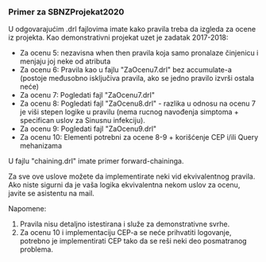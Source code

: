 ﻿### Primer za SBNZProjekat2020
U odgovarajućim .drl fajlovima imate kako pravila treba da izgleda za ocene iz projekta. Kao demonstrativni projekat uzet je zadatak 2017-2018:
- Za ocenu 5: nezavisna when then pravila koja samo pronalaze činjenicu i menjaju joj neke od atributa
- Za ocenu 6: Pravila kao u fajlu "ZaOcenu7.drl" bez accumulate-a (postoje međusobno isključiva pravila, ako se jedno pravilo izvrši ostala neće)
- Za ocenu 7: Pogledati fajl "ZaOcenu7.drl"
- Za ocenu 8: Pogledati fajl "ZaOcenu8.drl" - razlika u odnosu na ocenu 7 je viši stepen logike u pravilu (nema rucnog navođenja simptoma + specifican uslov za Sinusnu infekciju).
- Za ocenu 9: Pogledati fajl "ZaOcenu9.drl"
- Za ocenu 10: Elementi potrebni za ocene 8-9 + korišćenje CEP i/ili Query mehanizama

U fajlu "chaining.drl" imate primer forward-chaininga.

Za sve ove uslove možete da implementirate neki vid ekvivalentnog pravila. Ako niste sigurni da je vaša logika ekvivalentna nekom uslov za ocenu, javite se asistentu na mail.


Napomene: 
  1. Pravila nisu detaljno istestirana i služe za demonstrativne svrhe.
  2. Za ocenu 10 i implementaciju CEP-a se neće prihvatiti logovanje, potrebno je implementirati CEP tako da se reši neki deo posmatranog problema. 

